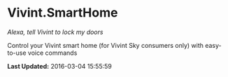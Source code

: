 # Vivint.SmartHome
*Alexa, tell Vivint to lock my doors*

Control your Vivint smart home (for Vivint Sky consumers only) with easy-to-use voice commands

**Last Updated:** 2016-03-04 15:55:59